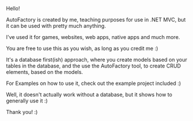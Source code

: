Hello!

AutoFactory is created by me, teaching purposes for use in .NET MVC, but it can be used with pretty much anything.

I've used it for games, websites, web apps, native apps and much more.

You are free to use this as you wish, as long as you credit me :)

It's a database first(ish) approach, where you create models based on your tables in the database, and the use the AutoFactory tool, to create CRUD elements, based on the models.

For Examples on how to use it, check out the example project included :)

Well, it doesn't actually work without a database, but it shows how to generally use it :)

Thank you! :)
